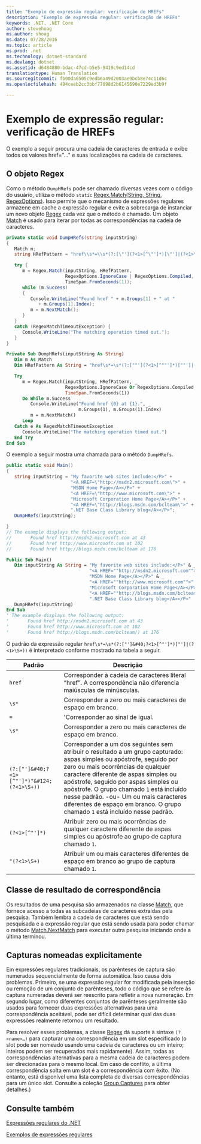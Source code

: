 ```yaml
---
title: "Exemplo de expressão regular: verificação de HREFs"
description: "Exemplo de expressão regular: verificação de HREFs"
keywords: .NET, .NET Core
author: stevehoag
ms.author: shoag
ms.date: 07/28/2016
ms.topic: article
ms.prod: .net
ms.technology: dotnet-standard
ms.devlang: dotnet
ms.assetid: d6484880-bdac-47cd-b5e5-9419c9ed14cd
translationtype: Human Translation
ms.sourcegitcommit: fb00da6505c9edb6a49d2003ae9bcb8e74c11d6c
ms.openlocfilehash: 494ceeb2cc3bbf77098d2b6145690e7229ed3b9f

---
```


# <a name="regular-expression-example-scanning-for-hrefs"></a>Exemplo de expressão regular: verificação de HREFs

O exemplo a seguir procura uma cadeia de caracteres de entrada e exibe todos os valores href="…" e suas localizações na cadeia de caracteres. 

## <a name="the-regex-object"></a>O objeto Regex

Como o método `DumpHRefs` pode ser chamado diversas vezes com o código do usuário, utiliza o método `static` [Regex.Match(String, String, RegexOptions)](xref:System.Text.RegularExpressions.Regex.Match(System.String,System.String,System.Text.RegularExpressions.RegexOptions)). Isso permite que o mecanismo de expressões regulares armazene em cache a expressão regular e evite a sobrecarga de instanciar um novo objeto [Regex](xref:System.Text.RegularExpressions.Regex) cada vez que o método é chamado. Um objeto [Match](xref:System.Text.RegularExpressions.Match) é usado para iterar por todas as correspondências na cadeia de caracteres. 

```csharp
private static void DumpHRefs(string inputString) 
{
   Match m;
   string HRefPattern = "href\\s*=\\s*(?:[\"'](?<1>[^\"']*)[\"']|(?<1>\\S+))";

   try {
      m = Regex.Match(inputString, HRefPattern, 
                      RegexOptions.IgnoreCase | RegexOptions.Compiled, 
                      TimeSpan.FromSeconds(1));
      while (m.Success)
      {
         Console.WriteLine("Found href " + m.Groups[1] + " at " 
            + m.Groups[1].Index);
         m = m.NextMatch();
      }   
   }
   catch (RegexMatchTimeoutException) {
      Console.WriteLine("The matching operation timed out.");
   }
}
```

```vb
Private Sub DumpHRefs(inputString As String) 
   Dim m As Match
   Dim HRefPattern As String = "href\s*=\s*(?:[""'](?<1>[^""']*)[""']|(?<1>\S+))"

   Try
      m = Regex.Match(inputString, HRefPattern, _ 
                      RegexOptions.IgnoreCase Or RegexOptions.Compiled,
                      TimeSpan.FromSeconds(1))
      Do While m.Success
         Console.WriteLine("Found href {0} at {1}.", _
                           m.Groups(1), m.Groups(1).Index)
         m = m.NextMatch()
      Loop   
   Catch e As RegexMatchTimeoutException
      Console.WriteLine("The matching operation timed out.")
   End Try
End Sub
```

O exemplo a seguir mostra uma chamada para o método `DumpHRefs`.

```csharp
public static void Main()
{
   string inputString = "My favorite web sites include:</P>" +
                        "<A HREF=\"http://msdn2.microsoft.com\">" +
                        "MSDN Home Page</A></P>" +
                        "<A HREF=\"http://www.microsoft.com\">" +
                        "Microsoft Corporation Home Page</A></P>" +
                        "<A HREF=\"http://blogs.msdn.com/bclteam\">" +
                        ".NET Base Class Library blog</A></P>";
   DumpHRefs(inputString);                     

}
// The example displays the following output:
//       Found href http://msdn2.microsoft.com at 43
//       Found href http://www.microsoft.com at 102
//       Found href http://blogs.msdn.com/bclteam at 176
```

```vb
Public Sub Main()
   Dim inputString As String = "My favorite web sites include:</P>" & _
                               "<A HREF=""http://msdn2.microsoft.com"">" & _
                               "MSDN Home Page</A></P>" & _
                               "<A HREF=""http://www.microsoft.com"">" & _
                               "Microsoft Corporation Home Page</A></P>" & _
                               "<A HREF=""http://blogs.msdn.com/bclteam"">" & _
                               ".NET Base Class Library blog</A></P>"
   DumpHRefs(inputString)                     
End Sub
' The example displays the following output:
'       Found href http://msdn2.microsoft.com at 43
'       Found href http://www.microsoft.com at 102
'       Found href http://blogs.msdn.com/bclteam/) at 176
```

O padrão da expressão regular `href\s*=\s*(?:["']&#40;?<1>[^"']*)["']|(?<1>\S+))` é interpretado conforme mostrado na tabela a seguir.

Padrão | Descrição
------- | ----------- 
`href` | Corresponder à cadeia de caracteres literal “href”. A correspondência não diferencia maiúsculas de minúsculas.
`\s*` | Corresponder a zero ou mais caracteres de espaço em branco.
`=` |'Corresponder ao sinal de igual.
`\s*` | Corresponder a zero ou mais caracteres de espaço em branco.
`(?:["']&#40;?<1>[^"']*)"&#124;(?<1>\S+))` | Corresponder a um dos seguintes sem atribuir o resultado a um grupo capturado: aspas simples ou apóstrofe, seguido por zero ou mais ocorrências de qualquer caractere diferente de aspas simples ou apóstrofe, seguido por aspas simples ou apóstrofe. O grupo chamado `1` está incluído nesse padrão. -ou- Um ou mais caracteres diferentes de espaço em branco. O grupo chamado `1` está incluído nesse padrão.
`(?<1>[^"']*)` | Atribuir zero ou mais ocorrências de qualquer caractere diferente de aspas simples ou apóstrofe ao grupo de captura chamado `1`.
`"(?<1>\S+)` | Atribuir um ou mais caracteres diferentes de espaço em branco ao grupo de captura chamado `1`.
 
## <a name="match-result-class"></a>Classe de resultado de correspondência

Os resultados de uma pesquisa são armazenados na classe [Match](xref:System.Text.RegularExpressions.Match), que fornece acesso a todas as subcadeias de caracteres extraídas pela pesquisa. Também lembra a cadeia de caracteres que está sendo pesquisada e a expressão regular que está sendo usada para poder chamar o método [Match.NextMatch](xref:System.Text.RegularExpressions.Match.NextMatch) para executar outra pesquisa iniciando onde a última terminou.

## <a name="explicitly-named-captures"></a>Capturas nomeadas explicitamente

Em expressões regulares tradicionais, os parênteses de captura são numerados sequencialmente de forma automática. Isso causa dois problemas. Primeiro, se uma expressão regular for modificada pela inserção ou remoção de um conjunto de parênteses, todo o código que se refere às captura numeradas deverá ser reescrito para refletir a nova numeração. Em segundo lugar, como diferentes conjuntos de parênteses geralmente são usados para fornecer duas expressões alternativas para uma correspondência aceitável, pode ser difícil determinar qual das duas expressões realmente retornou um resultado.

Para resolver esses problemas, a classe [Regex](xref:System.Text.RegularExpressions.Regex) dá suporte à sintaxe `(?<name>…)` para capturar uma correspondência em um slot especificado (o slot pode ser nomeado usando uma cadeia de caracteres ou um inteiro; inteiros podem ser recuperados mais rapidamente). Assim, todas as correspondências alternativas para a mesma cadeia de caracteres podem ser direcionadas para o mesmo local. Em caso de conflito, a última correspondência solta em um slot é a correspondência com êxito. (No entanto, está disponível uma lista completa de diversas correspondências para um único slot. Consulte a coleção [Group.Captures](xref:System.Text.RegularExpressions.Group.Captures) para obter detalhes.)

## <a name="see-also"></a>Consulte também

[Expressões regulares do .NET](regular-expressions.md)

[Exemplos de expressões regulares](regex-examples.md)




<!--HONumber=Nov16_HO4-->



